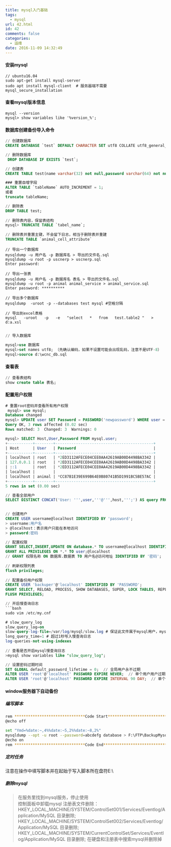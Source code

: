 ```yaml
---
title: mysql入门基础
tags:
  - mysql
url: 42.html
id: 42
comments: false
categories:
  - 运维
date: 2016-11-09 14:32:49
---
```


#### 安装mysql

```shell
// ubuntu16.04
sudo apt-get install mysql-server
sudo apt install mysql-client  # 服务器端不需要
mysql_secure_installation
```

#### 查看mysql版本信息
```shell
mysql --version  
mysql> show variables like '%version_%';
```

#### 数据库创建备份导入命令
```sql
// 创建数据库  
CREATE DATABASE `test` DEFAULT CHARACTER SET utf8 COLLATE utf8_general_ci;  

// 删除数据库  
 DROP DATABASE IF EXISTS `test`; 

// 创建表  
CREATE TABLE test(name varchar(32) not null,password varchar(64) not null)DEFAULT charset=utf8;  

### 重置自增字段
ALTER TABLE `tableName` AUTO_INCREMENT = 1; 
或者
truncate tableName; 

// 删除表
DROP TABLE test;
    
// 删除表内容，保留表结构  
mysql> TRUNCATE TABLE `tabel_name`;
    
// 删除表并重置主键，不会留下日志，相当于删除表并重建    
TRUNCATE TABLE `animal_cell_attribute` 
```
```shell
// 导出一个数据库    
mysqldump -u 用户名 -p 数据库名 > 导出的文件名.sql   
mysqldump -u root -p uscnerp > uscnerp.sql    
Enter password:  
    
// 导出一张表
mysqldump -u 用户名 -p 数据库名 表名 > 导出的文件名.sql  
mysqldump -u root -p animal animal_service > animal_service.sql
Enter password: **********  
    
// 导出多个数据库
mysqldump  -uroot -p --databases test mysql #空格分隔
    
// 导出到excel表格
mysql   -uroot   -p   -e   "select   *   from   test.table2 "   >   d:a.xsl
    
```
    
```sql
// 导入数据库  

mysql>use 数据库  
mysql>set names utf8; （先确认编码，如果不设置可能会出现乱码，注意不是UTF-8）   
mysql>source d:\wcnc_db.sql
```
    
#### 查看表
```sql
// 查看表结构
show create table 表名;
```


#### 配置用户权限
```sql
# 重置root密码并查看所有用户权限
 mysql> use mysql;
Database changed
mysql> UPDATE user SET Password = PASSWORD('newpassword') WHERE user = 'root';
Query OK, 3 rows affected (0.02 sec)
Rows matched: 3  Changed: 3  Warnings: 0

mysql> SELECT Host,User,Password FROM mysql.user;
+-----------+--------+-------------------------------------------+
| Host      | User   | Password                                  |
+-----------+--------+-------------------------------------------+
| localhost | root   | *2ED3112AFECE04CEE0AA42619AB00D4498BA3342 |
| 127.0.0.1 | root   | *2ED3112AFECE04CEE0AA42619AB00D4498BA3342 |
| ::1       | root   | *2ED3112AFECE04CEE0AA42619AB00D4498BA3342 |
| localhost |        |                                           |
| localhost | animal | *CC87B1E39E699B64E0B80741B5D1991BC5BE57AC |
+-----------+--------+-------------------------------------------+
5 rows in set (0.00 sec)

// 查看全部用户
SELECT DISTINCT CONCAT('User: ''',user,'''@''',host,''';') AS query FROM mysql.user;
    

// 创建用户
CREATE USER username@localhost IDENTIFIED BY 'password';
> username:用户名  
> @localhost：表示用户只能在本地访问  
> password:密码

// 配置权限
GRANT SELECT,INSERT,UPDATE ON database.* TO username@localhost IDENTIFIED BY 'password';  
GRANT ALL PRIVILEGES ON *.* TO user;@localhost 
// GRANT 权限名称 ON 数据库.数据表 TO 用户名@访问地址 IDENTIFIED BY '密码';
    
// 刷新权限列表
flush privileges;
    
// 配置备份用户权限
CREATE USER 'backuper'@'localhost' IDENTIFIED BY 'PASSWORD';
GRANT SELECT, RELOAD, PROCESS, SHOW DATABASES, SUPER, LOCK TABLES, REPLICATION CLIENT, SHOW VIEW, EVENT ON *.* TO 'backuper'@'localhost';
FLUSH PRIVILEGES;

// 开启慢查询日志
```bash 
sudo vim /etc/my.cnf

# slow_query_log
slow_query_log=on
slow-query-log-file=/var/log/mysql/slow.log # 保证此文件属于mysql用户，mysql组，并可写权限
long_query_time=1 # 超过1秒写入慢查询日志
log-queries-not-using-indexes
    
// 查看是否开启mysql慢查询日志
>mysql show variables like "slow_query_log";

// 设置密码过期时间
SET GLOBAL default_password_lifetime = 0;  // 全局用户永不过期
ALTER USER 'root'@'localhost' PASSWORD EXPIRE NEVER;  // 单个用户用户过期
ALTER USER 'root'@'localhost' PASSWORD EXPIRE INTERVAL 90 DAY;  // 单个用户
```


#### window服务器下自动备份

##### 编写脚本
```bash
rem *******************************Code Start*****************************
@echo off
    
set "Ymd=%date:~,4%%date:~5,2%%date:~8,2%"
mysqldump --opt -u root --password=abcdefg database > F:\FTP\BackupMysql\database_%Ymd%.sql
@echo on
rem *******************************Code End*****************************
```

##### 定时任务  
注意在操作中填写脚本并在起始于写入脚本所在盘符E:\

##### 删除mysql

> 在服务里找到mysql服务，停止使用  
> 控制面板中卸载mysql 注册表文件删除： HKEY\_LOCAL\_MACHINE/SYSTEM/ControlSet001/Services/Eventlog/Application/MySQL 目录删除; HKEY\_LOCAL\_MACHINE/SYSTEM/ControlSet002/Services/Eventlog/Application/MySQL 目录删除; HKEY\_LOCAL\_MACHINE/SYSTEM/CurrentControlSet/Services/Eventlog/Application/MySQL 目录删除; 在硬盘和注册表中搜索mysql并删除掉
